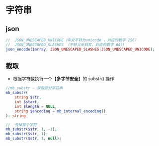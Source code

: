 # 字符串

## json

```php
//  JSON_UNESCAPED_UNICODE（中文不转为unicode ，对应的数字 256）
//  JSON_UNESCAPED_SLASHES （不转义反斜杠，对应的数字 64）)
json_encode($array, JSON_UNESCAPED_SLASHES|JSON_UNESCAPED_UNICODE);
```

## 截取
* 根据字符数执行一个【**多字节安全**】的 substr() 操作
```php
//mb_substr — 获取部分字符串
mb_substr(
    string $str,
    int $start,
    int $length = NULL,
    string $encoding = mb_internal_encoding()
): string

//  去掉首个字符
mb_substr($str, 1, -1);
mb_substr($str, 1);
mb_substr($str, 1, null);
```